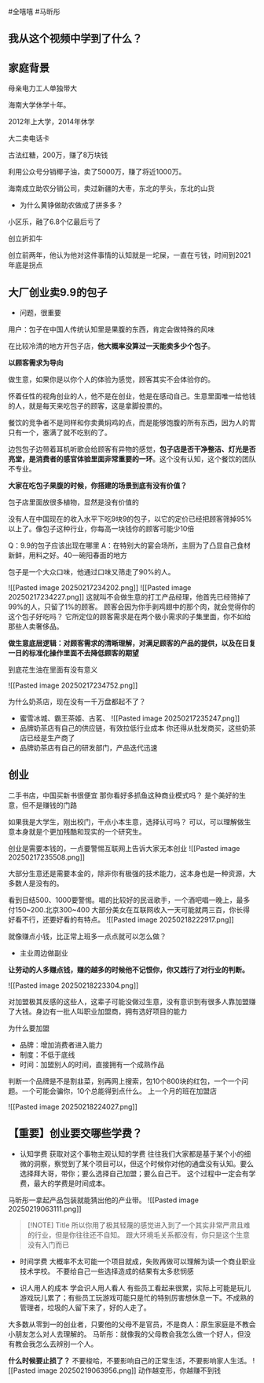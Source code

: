 #全嘻嘻 #马昕彤

## 我从这个视频中学到了什么？


## 家庭背景

母亲电力工人单独带大

海南大学休学十年。

2012年上大学，2014年休学

大二卖电话卡

古法红糖，200万，赚了8万块钱

利用公众号分销椰子油，卖了5000万，赚了将近1000万。

海南成立助农分销公司，卖过新疆的大枣，东北的芋头，东北的山货

- 为什么黄铮做助农做成了拼多多？
    

小区乐，融了6.8个亿最后亏了

创立折扣牛

创立前两年，他认为他对这件事情的认知就是一坨屎，一直在亏钱，时间到2021年底是拐点

## **大厂创业卖9.9的包子**

- 问题，很重要
    

用户：包子在中国人传统认知里是果腹的东西，肯定会做特殊的风味

在比较冷清的地方开包子店，**他大概率没算过一天能卖多少个包子**。

**以顾客需求为导向**

做生意，如果你是以你个人的体验为感觉，顾客其实不会体验你的。

怀着任性的视角创业的人，他不是在创业，他是在感动自己。生意里面唯一给他钱的人，就是每天来吃包子的顾客，这是拿脚投票的。

餐饮的竞争者不是同样和你卖黄焖鸡的点，而是能够饱腹的所有东西，因为人的胃只有一个，塞满了就不吃别的了。

边包包子边带着耳机听歌会给顾客有异物的感觉，**包子店是否干净整洁、灯光是否亮堂，是消费者的感官体验里面非常重要的一环**。这个没有认知，这个餐饮的团队不专业。

**大家在吃包子果腹的时候，你搭建的场景到底有没有价值？**

包子店里面放很多植物，显然是没有价值的

没有人在中国现在的收入水平下吃9块9的包子，以它的定价已经把顾客筛掉95%以上了。像包子这种行业，你每高一块钱你的顾客可能少10倍

Q：9.9的包子应该出现在哪里
A：在特别大的宴会场所，主厨为了凸显自己食材新鲜，用料之好。40一碗阳春面的地方

包子是一个大众口味，他通过口味又筛走了90%的人。

![[Pasted image 20250217234202.png]]
![[Pasted image 20250217234227.png]]
这就叫不会做生意的打工产品经理，他首先已经筛掉了99%的人，只留了1%的顾客。
顾客会因为你手剥鸡翅中的那个肉，就会觉得你的这个包子好吃吗？
它所定位的顾客需求是在两个极小需求的子集里面，你不如给那些人卖奢侈品。

**做生意底层逻辑：对顾客需求的清晰理解，对满足顾客的产品的提供，以及在日复一日的标准化操作里面不去降低顾客的期望**

到底花生油在里面有没有意义

![[Pasted image 20250217234752.png]]

为什么奶茶店，现在没有一千万盘都起不了？
- 蜜雪冰城、霸王茶姬、古茗、
![[Pasted image 20250217235247.png]]
- 品牌奶茶店有自己的供应链，有效拉低行业成本
你还得从批发商买，这些奶茶店已经是生产商了
- 品牌奶茶店有自己的研发部门，产品迭代迅速

## 创业

二手书店，中国买新书很便宜
那你看好多抓鱼这种商业模式吗？
是个美好的生意，但不是赚钱的门路

如果我是大学生，刚出校门，干点小本生意，选择认可吗？
可以，可以理解做生意本身就是个更加残酷和现实的一个研究生。

创业是需要本钱的，一点要警惕互联网上告诉大家无本创业
![[Pasted image 20250217235508.png]]

大部分生意还是需要本金的，除非你有极强的技术能力，这本身也是一种资源，大多数人是没有的。

看到日结500、1000要警惕。唱的比较好的民谣歌手，一个酒吧唱一晚上，最多付150~200.北京300~400
大部分美女在互联网收入一天可能就两三百，你长得好看不行，还要好看的有特点。
![[Pasted image 20250218222917.png]]

就像赚点小钱，比正常上班多一点点就可以怎么做？
- 主业周边做副业

**让劳动的人多赚点钱，赚的越多的时候他不记恨你，你又践行了对行业的判断。**

![[Pasted image 20250218223304.png]]

对加盟极其反感的这些人，这辈子可能没做过生意，没有意识到有很多人靠加盟赚了大钱。身边有一批人叫职业加盟商，拥有选好项目的能力

为什么要加盟
- 品牌：增加消费者进入能力
- 制度：不低于底线
- 时间：加盟别人的时间，直接拥有一个成熟作品

判断一个品牌是不是割韭菜，别再网上搜索，包10个800块的红包，一个一个问题。一个可能会骗你，10个总能得到点什么。
上一个月的班在加盟店

![[Pasted image 20250218224027.png]]

## 【重要】**创业要交哪些学费？**

- 认知学费
获取对这个事物主观认知的学费
往往我们大家都是基于某个小的细微的洞察，察觉到了某个项目可以，但这个时候你对他的通盘没有认知。要么选择拜大哥，带你；要么选择自己加盟；要么自己干。
这个过程中一定会有学费，最大的学费是时间成本。

马昕彤一拿起产品包装就能猜出他的产业带。
![[Pasted image 20250219063111.png]]


> [!NOTE] Title
> 所以你用了极其轻蔑的感觉进入到了一个其实非常严肃且难的行业，但是你往往还不自知。
> 跟大环境毛关系都没有，你只是这个生意没有入门而已

- 时间学费
大概率不太可能一个项目就成，失败再做可以理解为读一个商业职业技术学校。
不要给自己一些选择造成的结果有太多悲悯感

- 识人用人的成本
学会识人用人看人
有些员工看起来很累，实际上可能是玩儿游戏玩儿累了；有些员工玩游戏可能只是忙的特别厉害想休息一下。不成熟的管理者，垃圾的人留下来了，好的人走了。

大多数从零到一的创业者，只要他的父母不是官员，不是商人：原生家庭是不教会小朋友怎么对人去理解的。
马昕彤：就像我的父母教会我怎么做一个好人，但没有教会我怎么去辨别一个人。


**什么时候要止损了？**
不要梭哈，不要影响自己的正常生活，不要影响家人生活。
![[Pasted image 20250219063956.png]]
动作越变形，你越赚不到钱